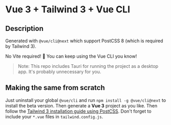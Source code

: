 # Vue 3 + Tailwind 3 + Vue CLI

## Description

Generated with `@vue/cli@next` which support PostCSS 8 (which is required by Tailwind 3).

No Vite required! 🥳
You can keep using the Vue CLI you know!

> Note: This repo includes Tauri for running the project as a desktop app. It's probably unnecessary for you.

## Making the same from scratch

Just uninstall your global `@vue/cli` and run `npm install -g @vue/cli@next` to install the beta version.
Then generate a **Vue 3** project as you like.
Then follow the [Tailwind 3 installation guide using PostCSS](https://tailwindcss.com/docs/installation/using-postcss). Don't forget to include your `*.vue` files in `tailwind.config.js`.
